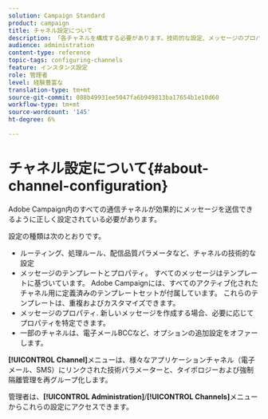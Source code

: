 ```yaml
---
solution: Campaign Standard
product: campaign
title: チャネル設定について
description: 「各チャネルを構成する必要があります。技術的な設定、メッセージのプロパティおよびテンプレート」
audience: administration
content-type: reference
topic-tags: configuring-channels
feature: インスタンス設定
role: 管理者
level: 経験豊富な
translation-type: tm+mt
source-git-commit: 088b49931ee5047fa6b949813ba17654b1e10d60
workflow-type: tm+mt
source-wordcount: '145'
ht-degree: 6%

---
```



# チャネル設定について{#about-channel-configuration}

Adobe Campaign内のすべての通信チャネルが効果的にメッセージを送信できるように正しく設定されている必要があります。

設定の種類は次のとおりです。

* ルーティング、処理ルール、配信品質パラメータなど、チャネルの技術的な設定
* メッセージのテンプレートとプロパティ。 すべてのメッセージはテンプレートに基づいています。 Adobe Campaignには、すべてのアクティブ化されたチャネル用に定義済みのテンプレートセットが付属しています。 これらのテンプレートは、重複およびカスタマイズできます。
* メッセージのプロパティ. 新しいメッセージを作成する場合、必要に応じてプロパティを特定できます。
* 一部のチャネルは、電子メールBCCなど、オプションの追加設定をオファーします。

**[!UICONTROL Channel]**&#x200B;メニューは、様々なアプリケーションチャネル（電子メール、SMS）にリンクされた技術パラメーターと、タイポロジーおよび強制隔離管理を再グループ化します。

管理者は、**[!UICONTROL Administration]**/**[!UICONTROL Channels]**&#x200B;メニューからこれらの設定にアクセスできます。
